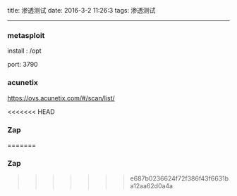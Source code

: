title: 渗透测试
date: 2016-3-2 11:26:3
tags: 渗透测试

---

### metasploit

install : /opt

port: 3790

<!--more-->

### acunetix

https://ovs.acunetix.com/#/scan/list/

<<<<<<< HEAD
### Zap
=======
### Zap

>>>>>>> e687b0236624f72f386f43f6631ba12aa62d0a4a

